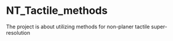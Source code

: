 # NT_Tactile_methods
The project is about utilizing methods for non-planer tactile super-resolution
